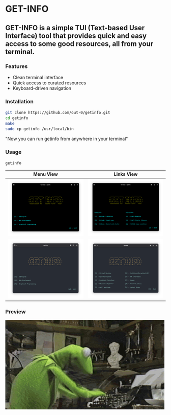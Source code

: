 # GET-INFO
## GET-INFO is a simple TUI (Text-based User Interface) tool that provides quick and easy access to some good resources, all from your terminal.


### Features
- Clean terminal interface
- Quick access to curated resources
- Keyboard-driven navigation

### Installation

```bash
git clone https://github.com/out-0/getinfo.git
cd getinfo
make
sudo cp getinfo /usr/local/bin
```
"Now you can run getinfo from anywhere in your terminal"

### Usage

```bash
getinfo
```
| Menu View | Links View |
|-----------|------------|
| ![Menu](images/black_bg_menu.png) | ![Links](images/black_bg_links.png) |
| ![Menu](images/getinfo_menu.png)  | ![Links](images/getinfo_links.png) |


### Preview
![TECHNOLOGIA](images/GIF3.gif)

